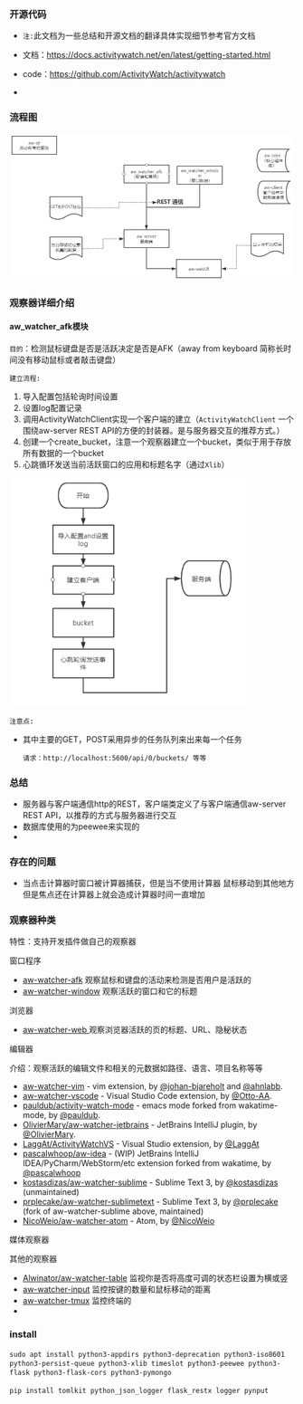 ###  开源代码

- `注:`此文档为一些总结和开源文档的翻译具体实现细节参考官方文档
- 文档：https://docs.activitywatch.net/en/latest/getting-started.html
- code：https://github.com/ActivityWatch/activitywatch



- 

  



### 流程图

![image-20210722173045634](picture/image-20210722173045634.png)







### 观察器详细介绍

#### aw_watcher_afk模块

`目的`：检测鼠标键盘是否是活跃决定是否是AFK（away from keyboard 简称长时间没有移动鼠标或者敲击键盘）

`建立流程:`

1. 导入配置包括轮询时间设置
2. 设置log配置记录
3. 调用ActivityWatchClient实现一个客户端的建立（`ActivityWatchClient` 一个围绕aw-server REST API的方便的封装器。是与服务器交互的推荐方式。）
4. 创建一个create_bucket，注意一个观察器建立一个bucket，类似于用于存放所有数据的一个bucket
5. 心跳循环发送当前活跃窗口的应用和标题名字（通过`Xlib`）

<img src="picture/image-20210724165802157.png" alt="image-20210724165802157" style="zoom:80%;" />







`注意点:`

- 其中主要的GET，POST采用异步的任务队列来出来每一个任务

  ```
  请求：http://localhost:5600/api/0/buckets/ 等等
  
  ```

  



### 总结

- 服务器与客户端通信http的REST，客户端类定义了与客户端通信aw-server REST API，以推荐的方式与服务器进行交互
- 数据库使用的为peewee来实现的
- 





### 存在的问题

- 当点击计算器时窗口被计算器捕获，但是当不使用计算器 鼠标移动到其他地方但是焦点还在计算器上就会造成计算器时间一直增加





### 观察器种类

特性：支持开发插件做自己的观察器

窗口程序

- [aw-watcher-afk](https://github.com/ActivityWatch/aw-watcher-afk)  观察鼠标和键盘的活动来检测是否用户是活跃的
- [aw-watcher-window](https://github.com/ActivityWatch/aw-watcher-window) 观察活跃的窗口和它的标题

浏览器

- [aw-watcher-web ](https://github.com/ActivityWatch/aw-watcher-web) 观察浏览器活跃的页的标题、URL、隐秘状态

编辑器

介绍：观察活跃的编辑文件和相关的元数据如路径、语言、项目名称等等

- [aw-watcher-vim](https://github.com/ActivityWatch/aw-watcher-vim) - vim extension, by [@johan-bjareholt](https://github.com/johan-bjareholt) and [@ahnlabb](https://github.com/ahnlabb).
- [aw-watcher-vscode](https://github.com/ActivityWatch/aw-watcher-vscode) - Visual Studio Code extension, by [@Otto-AA](https://github.com/Otto-AA).
- [pauldub/activity-watch-mode](https://github.com/pauldub/activity-watch-mode) - emacs mode forked from wakatime-mode, by [@pauldub](https://github.com/pauldub).
- [OlivierMary/aw-watcher-jetbrains](https://github.com/OlivierMary/aw-watcher-jetbrains) - JetBrains IntelliJ plugin, by [@OlivierMary](https://github.com/OlivierMary).
- [LaggAt/ActivityWatchVS](https://github.com/LaggAt/ActivityWatchVS) - Visual Studio extension, by [@LaggAt](https://github.com/LaggAt)
- [pascalwhoop/aw-idea](https://github.com/pascalwhoop/aw-idea) - (WIP) JetBrains IntelliJ IDEA/PyCharm/WebStorm/etc extension forked from wakatime, by [@pascalwhoop](https://github.com/pascalwhoop)
- [kostasdizas/aw-watcher-sublime](https://github.com/kostasdizas/aw-watcher-sublime) - Sublime Text 3, by [@kostasdizas](https://github.com/kostasdizas) (unmaintained)
- [prplecake/aw-watcher-sublimetext](https://github.com/prplecake/aw-watcher-sublimetext) - Sublime Text 3, by [@prplecake](https://github.com/prplecake) (fork of aw-watcher-sublime above, maintained)
- [NicoWeio/aw-watcher-atom](https://github.com/NicoWeio/aw-watcher-atom) - Atom, by [@NicoWeio](https://github.com/NicoWeio)



媒体观察器



其他的观察器

- [Alwinator/aw-watcher-table](https://github.com/Alwinator/aw-watcher-table) 监视你是否将高度可调的状态栏设置为横或竖
- [aw-watcher-input](https://github.com/ActivityWatch/aw-watcher-input)  监控按键的数量和鼠标移动的距离
- [aw-watcher-tmux](https://github.com/akohlbecker/aw-watcher-tmux) 监控终端的
- 





### install

```shell
sudo apt install python3-appdirs python3-deprecation python3-iso8601 python3-persist-queue python3-xlib timeslot python3-peewee python3-flask python3-flask-cors python3-pymongo

pip install tomlkit python_json_logger flask_restx logger pynput 
```











